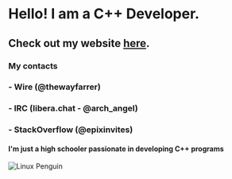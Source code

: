 # Hello! I am a C++ Developer.

## Check out my website [here](https://epixinvites.github.io).

### My contacts
### - Wire (@thewayfarrer)
### - IRC (libera.chat - @arch_angel)
### - StackOverflow (@epixinvites)

#### I'm just a high schooler passionate in developing C++ programs

![Linux Penguin](1626796240751.png)
